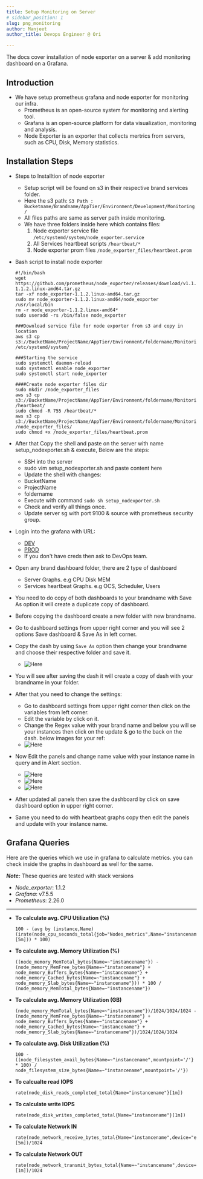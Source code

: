 ```yaml
---
title: Setup Monitoring on Server
# sidebar_position: 1
slug: png_monitoring
author: Manjeet 
author_title: Devops Engineer @ Ori

---
```



The docs cover installation of node exporter on a server & add monitoring dashboard on a Grafana.

## Introduction

- We have setup prometheus grafana and node exporter for monitoring our infra.
  - Prometheus is an open-source system for monitoring and alerting tool.
  - Grafana is an open-source platform for data visualization, monitoring and analysis.
  - Node Exporter is an exporter that collects mertrics from servers, such as CPU, Disk, Memory statistics.

## Installation Steps

- Steps to Installtion of node exporter
  - Setup script will be found on s3 in their respective brand services folder.
  - Here the s3 path:
       `S3 Path : Bucketname/Brandname/AppTier/Environment/Development/Monitoring/`
  - All files paths are same as server path inside monitoring.
  - We have three folders inside here which contains files:
     1. Node exporter service file
          `/etc/systemd/system/node_exporter.service`
     2. All Services heartbeat scripts
          `/heartbeat/*`
     3. Node exporter prom files
          `/node_exporter_files/heartbeat.prom`

- Bash script to install node exporter

    ``` shell
    #!/bin/bash
    wget https://github.com/prometheus/node_exporter/releases/download/v1.1.2/node_exporter-1.1.2.linux-amd64.tar.gz
    tar -xf node_exporter-1.1.2.linux-amd64.tar.gz
    sudo mv node_exporter-1.1.2.linux-amd64/node_exporter /usr/local/bin
    rm -r node_exporter-1.1.2.linux-amd64*
    sudo useradd -rs /bin/false node_exporter

    ###Download service file for node exporter from s3 and copy in location
    aws s3 cp s3://BucketName/ProjectName/AppTier/Environment/foldername/Monitoring/etc/systemd/system/node_exporter.service /etc/systemd/system/

    ###Starting the service
    sudo systemctl daemon-reload
    sudo systemctl enable node_exporter
    sudo systemctl start node_exporter

    ####Create node exporter files dir
    sudo mkdir /node_exporter_files
    aws s3 cp s3://BucketName/ProjectName/AppTier/Environment/foldername/Monitoring/heartbeat/* /heartbeat/
    sudo chmod -R 755 /heartbeat/*
    aws s3 cp s3://BucketName/ProjectName/AppTier/Environment/foldername/Monitoring/node_exporter_files/heartbeat.prom /node_exporter_files/
    sudo chmod +x /node_exporter_files/heartbeat.prom
    ```

- After that Copy the shell and paste on the server with name setup_nodexporter.sh & execute, Below are the steps:
  - SSH into the server
  - sudo vim setup_nodexporter.sh and paste content here
  - Update the shell with changes:
  - BucketName
  - ProjectName
  - foldername
  - Execute with command `sudo sh setup_nodexporter.sh`
  - Check and verify all things once.
  - Update server sg with port 9100 & source with prometheus security group.

- Login into the grafana with URL:
  - [DEV](https://pmg.oriserve.com/grafana/)
  - [PROD](https://pngdash.oriserve.com/grafana/)
  - If you don't have creds then ask to DevOps team.
  
- Open any brand dashboard folder, there are 2 type of dashboard
  - Server Graphs.  e.g CPU Disk MEM
  - Services heartbeat Graphs. e.g OCS, Scheduler, Users

- You need to do copy of both dashboards to your brandname with Save As option it will create a duplicate copy of dashboard.
- Before copying the dashboard create a new folder with new brandname.
- Go to dashboard settings from upper right corner and you will see 2 options Save dashboard & Save As in left corner.
- Copy the dash by using `Save As` option then change your brandname and choose their respective folder and save it.
  - ![Here](/img/PNG/Image4.png)
- You will see after saving the dash it will create a copy of dash with your brandname in your folder.
- After that you need to change the settings:
  - Go to dashboard settings from upper right corner then click on the variables from left corner.
  - Edit the variable by click on it.
  - Change the Regex value with your brand name and below you will se your instances then click on the update & go to the back on the dash. below images for your ref:
  - ![Here](/img/PNG/Image1.png)
- Now Edit the panels and change name value with your instance name in query and in Alert section.
  - ![Here](/img/PNG/Image5.png)
  - ![Here](/img/PNG/Image3.png)
  - ![Here](/img/PNG/Image2.png)
- After updated all panels then save the dashboard by click on save dashboard option in upper right corner.
- Same you need to do with heartbeat graphs copy then edit the panels and update with your instance name.

## Grafana Queries

Here are the queries which we use in grafana to calculate metrics. you can check inside the graphs in dashboard as well for the same.

***Note:*** These queries are tested with stack versions

- *Node_exporter*: 1.1.2
- *Grafana*: v7.5.5
- *Prometheus*: 2.26.0

----
  
- **To calculate avg. CPU Utilization (%)**

  ``` shell
  100 - (avg by (instance,Name)(irate(node_cpu_seconds_total{job="Nodes_metrics",Name="instancename",mode="idle"}[5m])) * 100)
  ```

- **To calculate avg. Memory Utilization (%)**
  
  ``` shell
  ((node_memory_MemTotal_bytes{Name=~"instancename"}) - (node_memory_MemFree_bytes{Name=~"instancename"} + node_memory_Buffers_bytes{Name=~"instancename"} + node_memory_Cached_bytes{Name=~"instancename"} + node_memory_Slab_bytes{Name=~"instancename"})) * 100 / (node_memory_MemTotal_bytes{Name=~"instancename"})
  ```

- **To calculate avg. Memory Utilization (GB)**

  ``` shell
  (node_memory_MemTotal_bytes{Name=~"instancename"})/1024/1024/1024 - (node_memory_MemFree_bytes{Name=~"instancename"} + node_memory_Buffers_bytes{Name=~"instancename"} + node_memory_Cached_bytes{Name=~"instancename"} + node_memory_Slab_bytes{Name=~"instancename"})/1024/1024/1024
  ```

- **To calculate avg. Disk Utilization (%)**

  ``` shell
  100 - ((node_filesystem_avail_bytes{Name=~"instancename",mountpoint='/'} * 100) / node_filesystem_size_bytes{Name=~"instancename",mountpoint='/'})
  ```

- **To calcualte read IOPS**
  
  ``` shell
  rate(node_disk_reads_completed_total{Name="instancename"}[1m])
  ```

- **To calculate write IOPS**

  ``` shell
  rate(node_disk_writes_completed_total{Name="instancename"}[1m])
  ```

- **To calculate Network IN**

  ``` shell
  rate(node_network_receive_bytes_total{Name="instancename",device="ens5"}[5m])/1024
  ```

- **To calculate Network OUT**

  ``` shell
  rate(node_network_transmit_bytes_total{Name=~"instancename",device="ens5"}[1m])/1024
  ```
